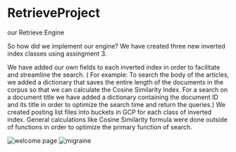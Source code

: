 

# RetrieveProject
our Retrieve Engine


So how did we implement our engine?
We have created three new inverted index classes using assingment 3.

We have added our own fields to each inverted index in order to facilitate and streamline the search.
( For example: To search the body of the articles, we added a dictionary that saves the entire length of the documents in the corpus so that we can calculate the Cosine Similarity Index. For a search on a document title we have added a dictionary containing the document ID and its title in order to optimize the search time and return the queries.)
We created posting list files into buckets in GCP for each class of inverted index.
General calculations like Cosine Similarity formula were done outside of functions in order to optimize the primary function of search.

![welcome page](https://user-images.githubusercontent.com/82223056/148789041-a2eeb167-5317-41bd-b27e-73d0a067930e.jpg)
![migraine](https://user-images.githubusercontent.com/82223056/148814641-73a14cf7-fe17-4a1d-be7a-e075f6137d83.jpg)
